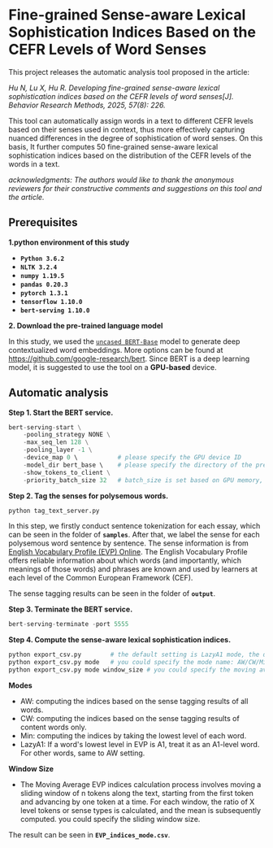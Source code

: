 # Fine-grained Sense-aware Lexical Sophistication Indices Based on the CEFR Levels of Word Senses

This project releases the automatic analysis tool proposed in the article:

<em>Hu N, Lu X, Hu R. Developing fine-grained sense-aware lexical sophistication indices based on the CEFR levels of word senses[J]. Behavior Research Methods, 2025, 57(8): 226.</em>

This tool can automatically assign words in a text to different CEFR levels based on their senses used in context, thus more effectively capturing nuanced differences in the degree of sophistication of word senses. On this basis, It further computes 50 fine-grained sense-aware lexical sophistication indices based on the distribution of the CEFR levels of the words in a text.

<em>acknowledgments: The authors would like to thank the anonymous reviewers for their constructive comments and suggestions on this tool and the article.</em>

## Prerequisites
**1.python environment of this study**
*   **`Python 3.6.2`**
*   **`NLTK 3.2.4`**
*   **`numpy 1.19.5`**
*   **`pandas 0.20.3`**
*   **`pytorch 1.3.1`**
*   **`tensorflow 1.10.0`**
*   **`bert-serving 1.10.0`**

**2. Download the pre-trained language model**

In this study, we used the [`uncased BERT-Base`](https://storage.googleapis.com/bert_models/2018_10_18/uncased_L-12_H-768_A-12.zip) model to generate deep contextualized word embeddings. More options can be found at https://github.com/google-research/bert.
Since BERT is a deep learning model, it is suggested to use the tool on a **GPU-based** device.

## Automatic analysis 

**Step 1. Start the BERT service.**

```python
bert-serving-start \
    -pooling_strategy NONE \
    -max_seq_len 128 \
    -pooling_layer -1 \
    -device_map 0 \           # please specify the GPU device ID
    -model_dir bert_base \    # please specify the directory of the pre-trained BERT model
    -show_tokens_to_client \
    -priority_batch_size 32   # batch_size is set based on GPU memory, in this study the Nvidia 1080TI (11G memory) is used.
```

**Step 2. Tag the senses for polysemous words.**

```python
python tag_text_server.py
```
In this step, we firstly conduct sentence tokenization for each essay, which can be seen in the folder of **`samples`**. After that, we label the sense for each polysemous word sentence by sentence. The sense information is from [English Vocabulary Profile (EVP) Online](https://englishprofile.org/). The English Vocabulary Profile offers reliable information about which words (and importantly, which meanings of those words) and phrases are known and used by learners at each level of the Common European Framework (CEF).



The sense tagging results can be seen in the folder of **`output`**.

**Step 3. Terminate the BERT service.**

```python
bert-serving-terminate -port 5555
```

**Step 4. Compute the sense-aware lexical sophistication indices.**

```python
python export_csv.py        # the default setting is LazyA1 mode, the default window size is 100.
python export_csv.py mode   # you could specify the mode name: AW/CW/Min/LazyA1.
python export_csv.py mode window_size # you could specify the moving average window size.
```

**Modes**
- AW: computing the indices based on the sense tagging results of all words.
- CW: computing the indices based on the sense tagging results of content words only.
- Min: computing the indices by taking the lowest level of each word.
- LazyA1: If a word's lowest level in EVP is A1, treat it as an A1-level word. For other words, same to AW setting. 

**Window Size**
- The Moving Average EVP indices calculation process involves moving a sliding window of n tokens along the text, starting from the first token and advancing by one token at a time. For each window, the ratio of X level tokens or sense types is calculated, and the mean is subsequently computed. you could specify the sliding window size.


The result can be seen in **`EVP_indices_mode.csv`**.
